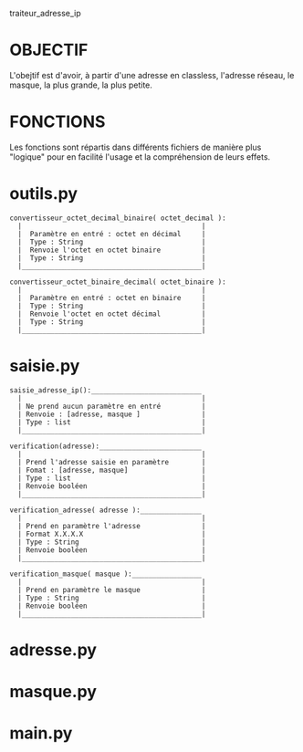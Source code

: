 traiteur_adresse_ip

# OBJECTIF #
  L'obejtif est d'avoir, à partir d'une adresse en classless, l'adresse réseau, le masque, la plus grande, la plus petite.

# FONCTIONS #
  Les fonctions sont répartis dans différents fichiers de manière plus "logique" pour en facilité l'usage et la compréhension de leurs effets.

  # outils.py #
    convertisseur_octet_decimal_binaire( octet_decimal ):
      |                                            |
      |  Paramètre en entré : octet en décimal     |
      |  Type : String                             |
      |  Renvoie l'octet en octet binaire          |
      |  Type : String                             |
      |____________________________________________|

    convertisseur_octet_binaire_decimal( octet_binaire ):
      |                                            |
      |  Paramètre en entré : octet en binaire     |
      |  Type : String                             |
      |  Renvoie l'octet en octet décimal          |
      |  Type : String                             |
      |____________________________________________|

  # saisie.py #
    saisie_adresse_ip():___________________________
      |                                            |
      | Ne prend aucun paramètre en entré          |
      | Renvoie : [adresse, masque ]               |
      | Type : list                                |
      |____________________________________________|

    verification(adresse):_________________________
      |                                            |
      | Prend l'adresse saisie en paramètre        |
      | Fomat : [adresse, masque]                  |
      | Type : list                                |
      | Renvoie booléen                            |
      |____________________________________________|

    verification_adresse( adresse ):_______________
      |                                            |
      | Prend en paramètre l'adresse               |
      | Format X.X.X.X                             |
      | Type : String                              |
      | Renvoie booléen                            |
      |____________________________________________|

    verification_masque( masque ):_________________
      |                                            |
      | Prend en paramètre le masque               |
      | Type : String                              |
      | Renvoie booléen                            |
      |____________________________________________|

  # adresse.py #

  # masque.py #

  # main.py #
